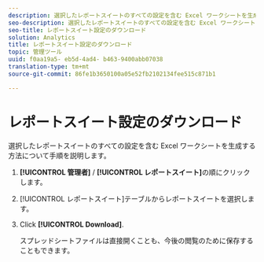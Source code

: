 ```yaml
---
description: 選択したレポートスイートのすべての設定を含む Excel ワークシートを生成する方法について手順を説明します。
seo-description: 選択したレポートスイートのすべての設定を含む Excel ワークシートを生成する方法を説明する手順。
seo-title: レポートスイート設定のダウンロード
solution: Analytics
title: レポートスイート設定のダウンロード
topic: 管理ツール
uuid: f0aa19a5- eb5d-4ad4- b463-9400abb07038
translation-type: tm+mt
source-git-commit: 86fe1b3650100a05e52fb2102134fee515c871b1

---
```



# レポートスイート設定のダウンロード

選択したレポートスイートのすべての設定を含む Excel ワークシートを生成する方法について手順を説明します。

1. **[!UICONTROL 管理者]** / **[!UICONTROL レポートスイート]**&#x200B;の順にクリックします。
1. [!UICONTROL レポートスイート]テーブルからレポートスイートを選択します。
1. Click **[!UICONTROL Download]**.

   スプレッドシートファイルは直接開くことも、今後の閲覧のために保存することもできます。